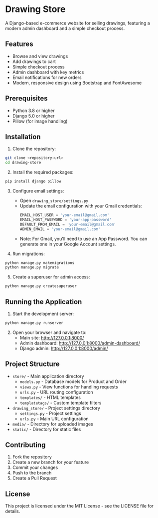 # Drawing Store

A Django-based e-commerce website for selling drawings, featuring a modern admin dashboard and a simple checkout process.

## Features

- Browse and view drawings
- Add drawings to cart
- Simple checkout process
- Admin dashboard with key metrics
- Email notifications for new orders
- Modern, responsive design using Bootstrap and FontAwesome

## Prerequisites

- Python 3.8 or higher
- Django 5.0 or higher
- Pillow (for image handling)

## Installation

1. Clone the repository:
```bash
git clone <repository-url>
cd drawing-store
```

2. Install the required packages:
```bash
pip install django pillow
```

3. Configure email settings:
   - Open `drawing_store/settings.py`
   - Update the email configuration with your Gmail credentials:
     ```python
     EMAIL_HOST_USER = 'your-email@gmail.com'
     EMAIL_HOST_PASSWORD = 'your-app-password'
     DEFAULT_FROM_EMAIL = 'your-email@gmail.com'
     ADMIN_EMAIL = 'your-email@gmail.com'
     ```
   - Note: For Gmail, you'll need to use an App Password. You can generate one in your Google Account settings.

4. Run migrations:
```bash
python manage.py makemigrations
python manage.py migrate
```

5. Create a superuser for admin access:
```bash
python manage.py createsuperuser
```

## Running the Application

1. Start the development server:
```bash
python manage.py runserver
```

2. Open your browser and navigate to:
   - Main site: http://127.0.0.1:8000/
   - Admin dashboard: http://127.0.0.1:8000/admin-dashboard/
   - Django admin: http://127.0.0.1:8000/admin/

## Project Structure

- `store/` - Main application directory
  - `models.py` - Database models for Product and Order
  - `views.py` - View functions for handling requests
  - `urls.py` - URL routing configuration
  - `templates/` - HTML templates
  - `templatetags/` - Custom template filters
- `drawing_store/` - Project settings directory
  - `settings.py` - Project settings
  - `urls.py` - Main URL configuration
- `media/` - Directory for uploaded images
- `static/` - Directory for static files

## Contributing

1. Fork the repository
2. Create a new branch for your feature
3. Commit your changes
4. Push to the branch
5. Create a Pull Request

## License

This project is licensed under the MIT License - see the LICENSE file for details. 